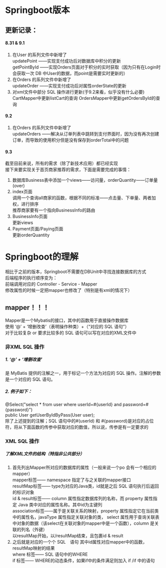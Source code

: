 # Springboot版本
## 更新记录：
#### 8.31 & 9.1
1. 在User 的系列文件中新增了  
    updatePoint ——实现支付成功后对数据库中积分的更新  
    getPointById ——实现Orders页面对于积分的实时获取（因为只有在Login时会获取一次 DB 中User的数据，而point是需要实时更新的）
2. 在Orders 的系列文件中新增了  
    updateOrder ——实现支付成功后对属性orderState的更新
3. 对xml文件中部分 SQL 操作进行更新(于9.2来看，似乎没有什么必要)  
    CartMapper中更新listCart的查询
    OrdersMapper中更新getOrdersById的查询
#### 9.2
1. 在Orders 的系列文件中新增了  
   updateOrders ——解决从订单列表中跳转到支付界面时，因为没有再次创建订单，而导致的使用积分但是没有保存到orderTotal中的问题
#### 9.3
截至目前来说，所有的需求（除了新技术应用）都已经实现  
接下来要实现关于首页商家推荐的需求，下面是需要完成的事情：  
1. 数据库Business表中添加一个views——访问量，orderQuantity——订单量(over)
2. index页面  
    调用一个查询all商家的函数，根据不同的标准——点击量、下单量、两者加权，进行排序  
    推荐商家要有一个指向BusinessInfo的路由
3. BusinessInfo页面  
    更新views
4. Payment页面/Paying页面  
    更新orderQuantity

# Springboot的理解
相比于之前的版本，Springboot不需要在DBUnit中寻找连接数据库的方式  
后端程序的执行顺序变为：  
前端调用对应的 Controller - Service - Mapper  
修改属性的时候一定把mapper也修改了（特别是有xml的情况下）  
## mapper！！！
Mapper是一个Mybatis的接口，其中的函数用于直接操作数据库  
使用 ‘@’ + ‘增删改查’（表明操作种类）+（“对应的 SQL 语句”）  
对于比较复杂 or 要求比较多的 SQL 语句可以写在对应的XML文件中
### 非XML SQL 操作
##### 1. ‘@’ + ‘增删改查’
是 MyBatis 提供的注解之一，用于标记一个方法为对应的 SQL 操作。注解的参数是一个对应的 SQL 语句。
##### 2. 例子如下：  
@Select("select * from user where userId=#{userId} and password=#{password}")  
public User getUserByIdByPass(User user);  
除了上述提到的注解；SQL 语句中的#(userId) 和 #{password}是对应的占位符，将从下面函数的传参中获取对应的数值，所以说，传参是有一定要求的
### XML SQL 操作
##### 了解XML文件的结构（特指非公共部分）
1. 首先列出Mapper所对应的数据库的属性（一般来说一个po 会有一个相应的mapper）  
    mapper标签—— namespace 指定了与之关联的mapper接口  
    resultMap标签—— type为对应的Java类，id就是之后 SQL 语句执行后返回的标识对象  
    id & result标签—— column 属性指定数据库列的名称，而 property 属性指定 Java 类中对应的属性名称。其中id为主键列  
    association标签——属于是关联关系的映射，property 属性指定它在当前类中的属性名，javaType 属性指定关联对象的类，
select 属性用于查询关联表中对象的数据（该select在关联对象的mapper中是一个函数），column 是关联的列名（外键）  
    以resultMap开始，以/resultMap结束，且包裹id & result
2. 之后就是对应的一个个 SQL　语句
    其中id属性对应mapper中的函数，resultMap映射的结果  
    where 标签—— SQL 语句中的WHERE  
    if 标签—— WHERE的动态条件，如果if中的条件满足则加入 if  /if 中的语句